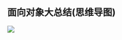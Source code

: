 ## **面向对象大总结(思维导图)**

<img src="C:\Users\HX\Desktop\Typora笔记存放\1.JAVA入门\1.5面向对象详解和JVM底层内存分析\面向对象知识汇总(尚学堂·百战程序员).png"  />
